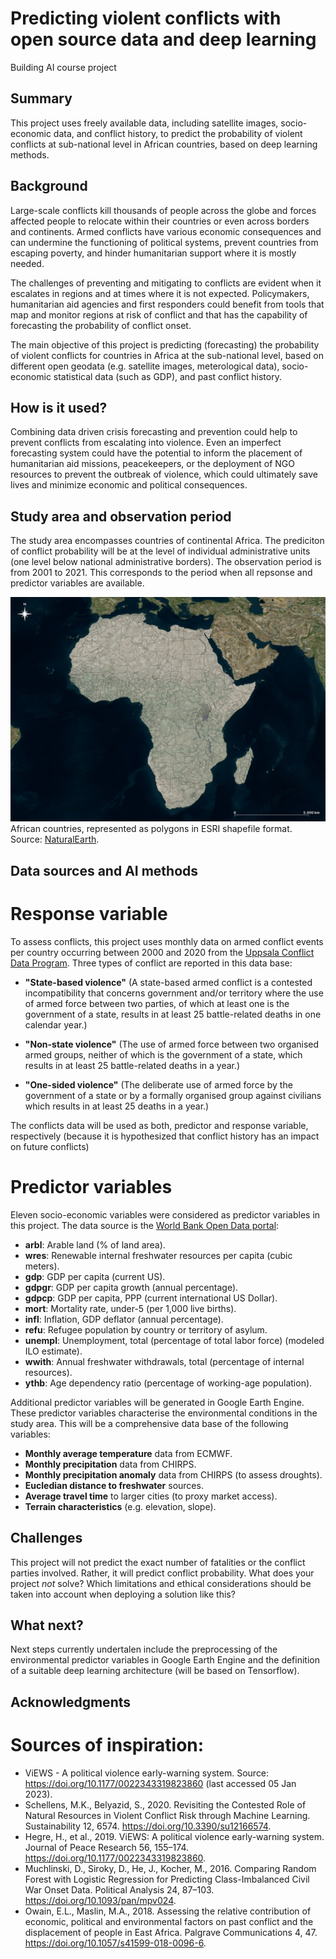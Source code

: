 # Predicting violent conflicts with open source data and deep learning

Building AI course project


## Summary

This project uses freely available data, including satellite images, socio-economic data, and conflict history, to predict the probability of violent conflicts at sub-national level in African countries, based on deep learning methods.


## Background

Large-scale conflicts kill thousands of people across the globe and forces affected people to relocate within their countries or even across borders and continents. Armed conflicts have various economic consequences and can undermine the functioning of political systems, prevent countries from escaping poverty, and hinder humanitarian support where it is mostly needed.

The challenges of preventing and mitigating to conflicts are evident when it escalates in regions and at times where it is not expected. Policymakers, humanitarian aid agencies and first responders could benefit from tools that map and monitor regions at risk of conflict and that has the capability of forecasting the probability of conflict onset.

The main objective of this project is predicting (forecasting) the probability of violent conflicts for countries in Africa at the sub-national level, based on different open geodata (e.g. satellite images, meterological data), socio-economic statistical data (such as GDP), and past conflict history.


## How is it used?

Combining data driven crisis forecasting and prevention could help to prevent conflicts from escalating into violence. Even an imperfect forecasting system could have the potential to inform the placement of humanitarian aid missions, peacekeepers, or the deployment of NGO resources to prevent the outbreak of violence, which could ultimately save lives and minimize economic and political consequences.

## Study area and observation period

The study area encompasses countries of continental Africa. The prediciton of conflict probability will be at the level of individual administrative units (one level below national administrative borders). The observation period is from 2001 to 2021. This corresponds to the period when all repsonse and predictor variables are available.

![Study area](/StudyAreaAfrica_ConflictPredictionGeodata.png)
African countries, represented as polygons in ESRI shapefile format. Source: [NaturalEarth](https://www.naturalearthdata.com/). 


## Data sources and AI methods

# Response variable
To assess conflicts, this project uses monthly data on armed conflict events per country occurring between 2000 and 2020 from the [Uppsala Conflict Data Program](https://ucdp.uu.se/). Three types of conflict are reported in this data base:

- **"State-based violence"** (A state-based armed conflict is a contested incompatibility that concerns government and/or territory where the use of armed force between two parties, of which at least one is the government of a state, results in at least 25 battle-related deaths in one calendar year.)

- **"Non-state violence"** (The use of armed force between two organised armed groups, neither of which is the government of a state, which results in at least 25 battle-related deaths in a year.)

- **"One-sided violence"** (The deliberate use of armed force by the government of a state or by a formally organised group against civilians which results in at least 25 deaths in a year.)

The conflicts data will be used as both, predictor and response variable, respectively (because it is hypothesized that conflict history has an impact on future conflicts)


# Predictor variables
Eleven socio-economic variables were considered as predictor variables in this project. The data source is the [World Bank Open Data portal](https://data.worldbank.org):

- **arbl**:	Arable land (% of land area).
- **wres**:	Renewable internal freshwater resources per capita (cubic meters).
- **gdp**: GDP per capita (current US).
- **gdpgr**: GDP per capita growth (annual percentage).
- **gdpcp**: GDP per capita, PPP (current international US Dollar).
- **mort**: Mortality rate, under-5 (per 1,000 live births).
- **infl**: Inflation, GDP deflator (annual percentage).
- **refu**: Refugee population by country or territory of asylum.
- **unempl**: Unemployment, total (percentage of total labor force) (modeled ILO estimate).
- **wwith**: Annual freshwater withdrawals, total (percentage of internal resources).
- **ythb**: Age dependency ratio (percentage of working-age population).

Additional predictor variables will be generated in Google Earth Engine. These predictor variables characterise the environmental conditions in the study area. This will be a comprehensive data base of the following variables:
- **Monthly average temperature** data from ECMWF.
- **Monthly precipitation** data from CHIRPS.
- **Monthly precipitation anomaly** data from CHIRPS (to assess droughts).
- **Eucledian distance to freshwater** sources.
- **Average travel time** to larger cities (to proxy market access).
- **Terrain characteristics** (e.g. elevation, slope).


## Challenges

This project will not predict the exact number of fatalities or the conflict parties involved. Rather, it will predict conflict probability.
What does your project _not_ solve? Which limitations and ethical considerations should be taken into account when deploying a solution like this?


## What next?

Next steps currently undertalen include the preprocessing of the environmental predictor variables in Google Earth Engine and the definition of a suitable deep learning architecture (will be based on Tensorflow).


## Acknowledgments

# Sources of inspiration:
- ViEWS - A political violence early-warning system. Source: https://doi.org/10.1177/0022343319823860 (last accessed 05 Jan 2023).
- Schellens, M.K., Belyazid, S., 2020. Revisiting the Contested Role of Natural Resources in Violent Conflict Risk through Machine Learning. Sustainability 12, 6574. https://doi.org/10.3390/su12166574.
- Hegre, H., et al., 2019. ViEWS: A political violence early-warning system. Journal of Peace Research 56, 155–174. https://doi.org/10.1177/0022343319823860.
- Muchlinski, D., Siroky, D., He, J., Kocher, M., 2016. Comparing Random Forest with Logistic Regression for Predicting Class-Imbalanced Civil War Onset Data. Political Analysis 24, 87–103. https://doi.org/10.1093/pan/mpv024.
- Owain, E.L., Maslin, M.A., 2018. Assessing the relative contribution of economic, political and environmental factors on past conflict and the displacement of people in East Africa. Palgrave Communications 4, 47. https://doi.org/10.1057/s41599-018-0096-6.
